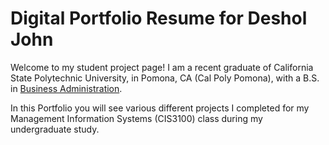 # Digital Portfolio Resume for Deshol John
Welcome to my student project page! I am a recent graduate of California State Polytechnic University, in Pomona, CA (Cal Poly Pomona), with a B.S. in [Business Administration](https://www.cpp.edu/cba/technology-and-operations-management/tom-curriculum/index.shtml).

In this Portfolio you will see various different projects I completed for my Management Information Systems (CIS3100) class during my undergraduate study.
